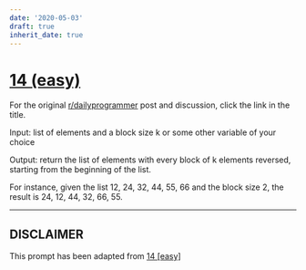 ```yaml
---
date: '2020-05-03'
draft: true
inherit_date: true
---
```


# [14 (easy)](https://www.reddit.com/r/dailyprogrammer/comments/q2v2k/2232012_challenge_14_easy/)

For the original [r/dailyprogrammer](https://www.reddit.com/r/dailyprogrammer/) post and discussion, click the link in the title.

Input: list of elements and a block size k or some other variable of your choice

Output: return the list of elements with every block of k elements reversed, starting from the beginning of the list. 

For instance, given the list 12, 24, 32, 44, 55, 66 and the block size 2, the result is 24, 12, 44, 32, 66, 55. 


----
## **DISCLAIMER**
This prompt has been adapted from [14 [easy]](https://www.reddit.com/r/dailyprogrammer/comments/q2v2k/2232012_challenge_14_easy/
)
